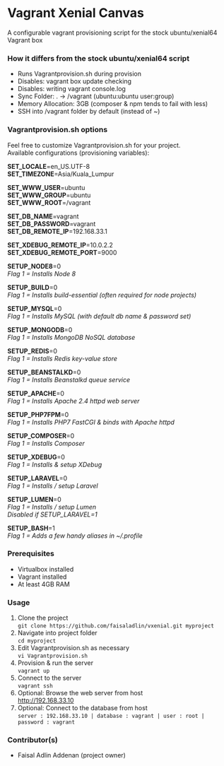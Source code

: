 # Vagrant Xenial Canvas #

A configurable vagrant provisioning script for the stock ubuntu/xenial64 Vagrant box

### How it differs from the stock ubuntu/xenial64 script ###

* Runs Vagrantprovision.sh during provision
* Disables: vagrant box update checking
* Disables: writing vagrant console.log
* Sync Folder: . -> /vagrant (ubuntu:ubuntu user:group)
* Memory Allocation: 3GB (composer & npm tends to fail with less)
* SSH into /vagrant folder by default (instead of ~)

### Vagrantprovision.sh options ###

Feel free to customize Vagrantprovision.sh for your project.  
Available configurations (provisioning variables):

**SET_LOCALE**=en_US.UTF-8  
**SET_TIMEZONE**=Asia/Kuala_Lumpur

**SET_WWW_USER**=ubuntu  
**SET_WWW_GROUP**=ubuntu  
**SET_WWW_ROOT**=/vagrant

**SET_DB_NAME**=vagrant  
**SET_DB_PASSWORD**=vagrant  
**SET_DB_REMOTE_IP**=192.168.33.1

**SET_XDEBUG_REMOTE_IP**=10.0.2.2  
**SET_XDEBUG_REMOTE_PORT**=9000

**SETUP_NODE8**=0  
*Flag 1 = Installs Node 8*

**SETUP_BUILD**=0  
*Flag 1 = Installs build-essential (often required for node projects)*

**SETUP_MYSQL**=0  
*Flag 1 = Installs MySQL (with default db name & password set)*

**SETUP_MONGODB**=0  
*Flag 1 = Installs MongoDB NoSQL database*

**SETUP_REDIS**=0  
*Flag 1 = Installs Redis key-value store*

**SETUP_BEANSTALKD**=0  
*Flag 1 = Installs Beanstalkd queue service*

**SETUP_APACHE**=0  
*Flag 1 = Installs Apache 2.4 httpd web server*

**SETUP_PHP7FPM**=0  
*Flag 1 = Installs PHP7 FastCGI & binds with Apache httpd*

**SETUP_COMPOSER**=0  
*Flag 1 = Installs Composer*

**SETUP_XDEBUG**=0  
*Flag 1 = Installs & setup XDebug*

**SETUP_LARAVEL**=0  
*Flag 1 = Installs / setup Laravel*

**SETUP_LUMEN**=0  
*Flag 1 = Installs / setup Lumen*  
*Disabled if SETUP_LARAVEL=1*

**SETUP_BASH**=1  
*Flag 1 = Adds a few handy aliases in ~/.profile*

### Prerequisites ###

* Virtualbox installed
* Vagrant installed
* At least 4GB RAM

### Usage ###

1. Clone the project  
`git clone https://github.com/faisaladlin/vxenial.git myproject`
2. Navigate into project folder  
`cd myproject`
3. Edit Vagrantprovision.sh as necessary  
`vi Vagrantprovision.sh`
4. Provision & run the server  
`vagrant up`
5. Connect to the server  
`vagrant ssh`
6. Optional: Browse the web server from host  
http://192.168.33.10
7. Optional: Connect to the database from host  
`server : 192.168.33.10 | database : vagrant | user : root | password : vagrant`

### Contributor(s) ###

* Faisal Adlin Addenan (project owner)

